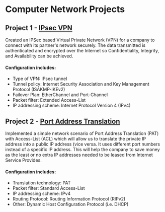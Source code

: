 # Computer Network Projects

<h2>Project 1 - <a href="https://github.com/Nirali4/Networking_Projects/tree/master/Implementation-of-IPSec-VPN">IPsec VPN</a></h2>
Created an IPSec based Virtual Private Network (VPN) for a company to connect with its partner's network securely. The data transmitted is authenticated and encrypted over the Internet so Confidentiality, Integrity, and Availability can be achieved.

<h4>Configuration includes:</h4>
<ul>
  <li>Type of VPN: IPsec tunnel
  <li>Tunnel policy: Internet Security Association and Key Management Protocol (ISAKMP-IKEv2) 
  <li>Failover Plan: EtherChannel and Port-Channel
  <li>Packet filter: Extended Access-List 
  <li>IP addressing scheme: Internet Protocol Version 4 (IPv4)
</ul>

<h2>Project 2 - <a href="https://github.com/Nirali4/Networking_Projects/tree/master/Network-Port-Address-Translation">Port Address Translation</a></h2>
Implemented a simple network scenario of Port Address Translation (PAT) with Access-List (ACL) which will allow us to translate the private IP address into a public IP address (vice versa. It uses different port numbers instead of a specific IP address. This will help the company to save money as the least or no extra IP addresses needed to be leased from Internet Service Provides. 

<h4>Configuration includes:</h4>
<ul>
  <li>Translation technology: PAT
  <li>Packet filter: Standard Access-List 
  <li>IP addressing scheme: IPv4
  <li>Routing Protocol: Routing Information Protocol (RIPv2) 
  <li>Other: Dynamic Host Configuration Protocol (i.e. DHCP)
</ul>
